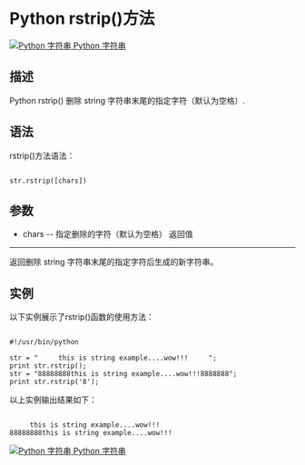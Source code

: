 Python rstrip()方法
=================

 [![Python 字符串](../images/up.gif)
 Python 字符串](python-strings.html)


  描述
--

 Python rstrip() 删除 string 字符串末尾的指定字符（默认为空格）.

 语法
--

 rstrip()方法语法：

 
```

str.rstrip([chars])

```

 参数
--

  * chars -- 指定删除的字符（默认为空格）
  返回值
---

 返回删除 string 字符串末尾的指定字符后生成的新字符串。

 实例
--

 以下实例展示了rstrip()函数的使用方法：

 
```

#!/usr/bin/python

str = "     this is string example....wow!!!     ";
print str.rstrip();
str = "88888888this is string example....wow!!!8888888";
print str.rstrip('8');

```

 以上实例输出结果如下：

 
```

     this is string example....wow!!!
88888888this is string example....wow!!!

```

 [![Python 字符串](../images/up.gif)
 Python 字符串](python-strings.html)